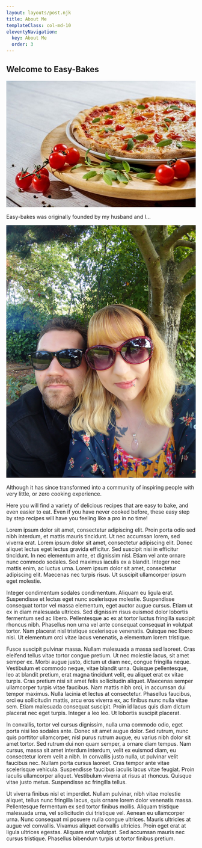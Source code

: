 ```yaml
---
layout: layouts/post.njk
title: About Me
templateClass: col-md-10
eleventyNavigation:
  key: About Me
  order: 3
---
```


## Welcome to Easy-Bakes

<img class="d-block w-100" src="/img/PizzaEasybakes.jpg" alt="An image of a cheese and tomato pizza">

Easy-bakes was originally founded by my husband and I...

<img class="d-block w-100" src="/img/meandpete.JPG" alt="An image of a man and woman">

Although it has since transformed into a community of inspiring people with very little, or zero cooking experience. 

Here you will find a variety of delicious recipes that are easy to bake, and even easier to eat.
Even if you have never cooked before, these easy step by step recipes will have you feeling like a pro in no time!

Lorem ipsum dolor sit amet, consectetur adipiscing elit. Proin porta odio sed nibh interdum, et mattis mauris tincidunt. Ut nec accumsan lorem, sed viverra erat. Lorem ipsum dolor sit amet, consectetur adipiscing elit. Donec aliquet lectus eget lectus gravida efficitur. Sed suscipit nisi in efficitur tincidunt. In nec elementum ante, et dignissim nisl. Etiam vel ante ornare nunc commodo sodales. Sed maximus iaculis ex a blandit. Integer nec mattis enim, ac luctus urna. Lorem ipsum dolor sit amet, consectetur adipiscing elit. Maecenas nec turpis risus. Ut suscipit ullamcorper ipsum eget molestie.

Integer condimentum sodales condimentum. Aliquam eu ligula erat. Suspendisse et lectus eget nunc scelerisque molestie. Suspendisse consequat tortor vel massa elementum, eget auctor augue cursus. Etiam ut ex in diam malesuada ultrices. Sed dignissim risus euismod dolor lobortis fermentum sed ac libero. Pellentesque ac ex at tortor luctus fringilla suscipit rhoncus nibh. Phasellus non urna vel ante consequat consequat in volutpat tortor. Nam placerat nisl tristique scelerisque venenatis. Quisque nec libero nisi. Ut elementum orci vitae lacus venenatis, a elementum lorem tristique.

Fusce suscipit pulvinar massa. Nullam malesuada a massa sed laoreet. Cras eleifend tellus vitae tortor congue pretium. Ut nec molestie lacus, sit amet semper ex. Morbi augue justo, dictum ut diam nec, congue fringilla neque. Vestibulum et commodo neque, vitae blandit urna. Quisque pellentesque, leo at blandit pretium, erat magna tincidunt velit, eu aliquet erat ex vitae turpis. Cras pretium nisi sit amet felis sollicitudin aliquet. Maecenas semper ullamcorper turpis vitae faucibus. Nam mattis nibh orci, in accumsan dui tempor maximus. Nulla lacinia et lectus at consectetur. Phasellus faucibus, orci eu sollicitudin mattis, arcu eros viverra ex, ac finibus nunc nulla vitae sem. Etiam malesuada consequat suscipit. Proin id lacus quis diam dictum placerat nec eget turpis. Integer a leo leo. Ut lobortis suscipit placerat.

In convallis, tortor vel cursus dignissim, nulla urna commodo odio, eget porta nisi leo sodales ante. Donec sit amet augue dolor. Sed rutrum, nunc quis porttitor ullamcorper, nisl purus rutrum augue, eu varius nibh dolor sit amet tortor. Sed rutrum dui non quam semper, a ornare diam tempus. Nam cursus, massa sit amet interdum interdum, velit ex euismod diam, eu consectetur lorem velit a nibh. In convallis justo nulla, ut pulvinar velit faucibus nec. Nullam porta cursus laoreet. Cras tempor ante vitae scelerisque vehicula. Suspendisse faucibus iaculis lacus vitae feugiat. Proin iaculis ullamcorper aliquet. Vestibulum viverra at risus at rhoncus. Quisque vitae justo metus. Suspendisse ac fringilla tellus.

Ut viverra finibus nisl et imperdiet. Nullam pulvinar, nibh vitae molestie aliquet, tellus nunc fringilla lacus, quis ornare lorem dolor venenatis massa. Pellentesque fermentum ex sed tortor finibus mollis. Aliquam tristique malesuada urna, vel sollicitudin dui tristique vel. Aenean eu ullamcorper urna. Nunc consequat mi posuere nulla congue ultrices. Mauris ultricies at augue vel convallis. Vivamus aliquet convallis ultricies. Proin eget erat at ligula ultrices egestas. Aliquam erat volutpat. Sed accumsan mauris nec cursus tristique. Phasellus bibendum turpis ut tortor finibus pretium.
     
